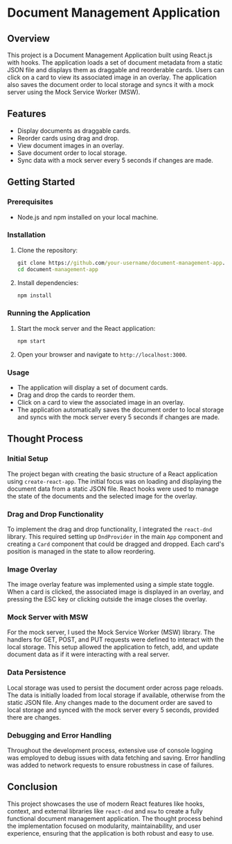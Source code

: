 # Document Management Application

## Overview

This project is a Document Management Application built using React.js with hooks. The application loads a set of document metadata from a static JSON file and displays them as draggable and reorderable cards. Users can click on a card to view its associated image in an overlay. The application also saves the document order to local storage and syncs it with a mock server using the Mock Service Worker (MSW).

## Features

- Display documents as draggable cards.
- Reorder cards using drag and drop.
- View document images in an overlay.
- Save document order to local storage.
- Sync data with a mock server every 5 seconds if changes are made.

## Getting Started

### Prerequisites

- Node.js and npm installed on your local machine.

### Installation

1. Clone the repository:
    ```cmd
    git clone https://github.com/your-username/document-management-app.git
    cd document-management-app
    ```

2. Install dependencies:
    ```cmd
    npm install
    ```

### Running the Application

1. Start the mock server and the React application:
    ```cmd
    npm start
    ```

2. Open your browser and navigate to `http://localhost:3000`.

### Usage

- The application will display a set of document cards.
- Drag and drop the cards to reorder them.
- Click on a card to view the associated image in an overlay.
- The application automatically saves the document order to local storage and syncs with the mock server every 5 seconds if changes are made.

## Thought Process

### Initial Setup

The project began with creating the basic structure of a React application using `create-react-app`. The initial focus was on loading and displaying the document data from a static JSON file. React hooks were used to manage the state of the documents and the selected image for the overlay.

### Drag and Drop Functionality

To implement the drag and drop functionality, I integrated the `react-dnd` library. This required setting up `DndProvider` in the main `App` component and creating a `Card` component that could be dragged and dropped. Each card's position is managed in the state to allow reordering.

### Image Overlay

The image overlay feature was implemented using a simple state toggle. When a card is clicked, the associated image is displayed in an overlay, and pressing the ESC key or clicking outside the image closes the overlay.

### Mock Server with MSW

For the mock server, I used the Mock Service Worker (MSW) library. The handlers for GET, POST, and PUT requests were defined to interact with the local storage. This setup allowed the application to fetch, add, and update document data as if it were interacting with a real server.

### Data Persistence

Local storage was used to persist the document order across page reloads. The data is initially loaded from local storage if available, otherwise from the static JSON file. Any changes made to the document order are saved to local storage and synced with the mock server every 5 seconds, provided there are changes.

### Debugging and Error Handling

Throughout the development process, extensive use of console logging was employed to debug issues with data fetching and saving. Error handling was added to network requests to ensure robustness in case of failures.

## Conclusion

This project showcases the use of modern React features like hooks, context, and external libraries like `react-dnd` and `msw` to create a fully functional document management application. The thought process behind the implementation focused on modularity, maintainability, and user experience, ensuring that the application is both robust and easy to use.
